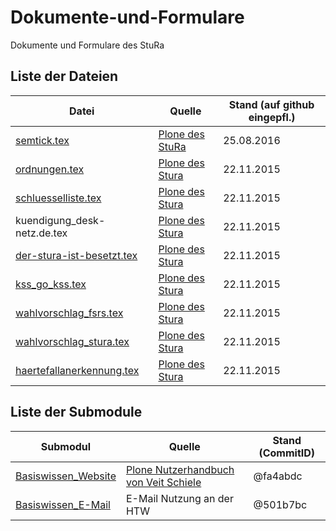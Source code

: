 # Dokumente-und-Formulare
Dokumente und Formulare des StuRa

## Liste der Dateien

Datei | Quelle | Stand (auf github eingepfl.)
----- | ------ | -----
[semtick.tex](semtick.tex) | [Plone des StuRa](http://www.stura.htw-dresden.de/stura/ref/verwaltung/ticket/antrag/tex-datei-fuer-den-antrag-zum-studentenjahresticket/view) | 25.08.2016
[ordnungen.tex](ordnungen.tex) | [Plone des Stura](http://www.stura.htw-dresden.de/stura/ref/oea/cd/cd/ordnungen/latex/ordnungen.tex/view) | 22.11.2015
[schluesselliste.tex](schluesselliste.tex) | [Plone des Stura](http://www.stura.htw-dresden.de/stura/ref/verwaltung/raeume/schluesselliste/schluesselliste.tex/view) | 22.11.2015
kuendigung_desk-netz.de.tex[]() | [Plone des Stura](http://www.stura.htw-dresden.de/stura/ref/verwaltung/web/domains/desk-netz.de/kuendigung/kuendigung_desk-netz.de.tex/view) | 22.11.2015
[der-stura-ist-besetzt.tex](der-stura-ist-besetzt.tex) | [Plone des Stura](http://www.stura.htw-dresden.de/stura/ref/oea/cd/cd/schilder/der-stura-ist-besetzt/der-stura-ist-besetzt-2015/der-stura-ist-besetzt.tex/view) | 22.11.2015
[kss_go_kss.tex](kss_go_kss.tex) | [Plone des Stura](http://www.stura.htw-dresden.de/members/PaulRiegel/erarbeitungen-zu-ordnungen/ordnungen-der-konferenz-saechischer-studierendenschaften/formvorlagen/latex/kss_go_kss.tex/view) | 22.11.2015
[wahlvorschlag_fsrs.tex](wahlvorschlag_fsrs.tex) | [Plone des Stura](http://www.stura.htw-dresden.de/weitere/wahlen/wahlen-2013-2014/formulare/latex-vorlage-wahlvorschlag-fsr-2013/view) | 22.11.2015
[wahlvorschlag_stura.tex](wahlvorschlag_stura.tex) | [Plone des Stura](http://www.stura.htw-dresden.de/weitere/wahlen/wahlen-2013-2014/formulare/latex-vorlage-wahlvorschlag-stura-2013/view) | 22.11.2015
[haertefallanerkennung.tex](haertefallanerkennung.tex) | [Plone des Stura](http://www.stura.htw-dresden.de/weitere/ausschuesse/hfa/antrag-als-haertefall-zum-semesterbeitrag/vorlage-zum-antrag-auf-haertefallanerkennung/view) | 22.11.2015

## Liste der Submodule
Submodul | Quelle | Stand (CommitID)
-------- | ------ | -----
[Basiswissen_Website](https://github.com/stura-htw-dresden/Basiswissen_Website/tree/fa4abdcbf0393927c308161973bbd995bfb6ef56) | [Plone Nutzerhandbuch von Veit Schiele](http://www.plone-nutzerhandbuch.de/) | @fa4abdc
[Basiswissen_E-Mail](https://github.com/stura-htw-dresden/Basiswissen_E-Mail/tree/501b7bc19db00ba013126c373f7b627059282315) | E-Mail Nutzung an der HTW | @501b7bc
